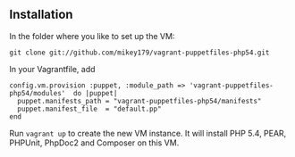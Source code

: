 Installation
------------

In the folder where you like to set up the VM:

    git clone git://github.com/mikey179/vagrant-puppetfiles-php54.git

In your Vagrantfile, add

    config.vm.provision :puppet, :module_path => 'vagrant-puppetfiles-php54/modules'  do |puppet|
      puppet.manifests_path = "vagrant-puppetfiles-php54/manifests"
      puppet.manifest_file  = "default.pp"
    end

Run `vagrant up` to create the new VM instance. It will install PHP 5.4, PEAR, PHPUnit,
PhpDoc2 and Composer on this VM.
